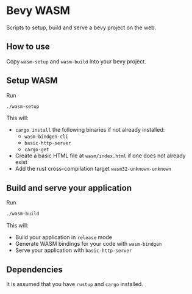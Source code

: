 # Bevy WASM
Scripts to setup, build and serve a bevy project on the web.

## How to use

Copy `wasm-setup` and `wasm-build` into your bevy project.

## Setup WASM

Run
```sh
./wasm-setup
```
This will:
+ `cargo install` the following binaries if not already installed:
  + `wasm-bindgen-cli`
  + `basic-http-server`
  + `cargo-get`
+ Create a basic HTML file at `wasm/index.html` if one does not already exist
+ Add the rust cross-compilation target `wasm32-unknown-unknown`

## Build and serve your application

Run
```sh
./wasm-build
```

This will:
+ Build your application in `release` mode
+ Generate WASM bindings for your code with `wasm-bindgen`
+ Serve your application with `basic-http-server`

## Dependencies

It is assumed that you have `rustup` and `cargo` installed.

